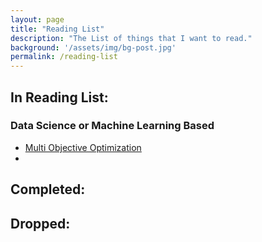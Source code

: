 ```yaml
---
layout: page
title: "Reading List"
description: "The List of things that I want to read."
background: '/assets/img/bg-post.jpg'
permalink: /reading-list
---
```


## In Reading List:
### Data Science or Machine Learning Based
- <a href="https://en.wikipedia.org/wiki/Multi-objective_optimization" target="_blank">Multi Objective Optimization</a>
- 

## Completed:


## Dropped:
